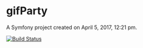 gifParty
========

A Symfony project created on April 5, 2017, 12:21 pm.

[![Build Status](https://travis-ci.com/carloboy7/gifparty.svg?token=vBhKSo8BobCzx8MdqmUp&branch=master)](https://travis-ci.com/carloboy7/gifparty)
